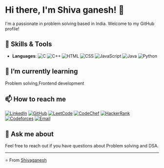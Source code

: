 # Hi there, I'm Shiva ganesh! 👋

I'm a passionate in problem solving based in India. Welcome to my GitHub profile!

## 🔧 Skills & Tools

- **Languages**: 
  ![C](https://img.shields.io/badge/-C-blue?style=flat-square&logo=c&logoColor=white)
  ![C++](https://img.shields.io/badge/-C++-blue?style=flat-square&logo=c%2B%2B&logoColor=white)
  ![HTML](https://img.shields.io/badge/-HTML-orange?style=flat-square&logo=html5&logoColor=white)
  ![CSS](https://img.shields.io/badge/-CSS-blueviolet?style=flat-square&logo=css3&logoColor=white)
  ![JavaScript](https://img.shields.io/badge/-JavaScript-yellow?style=flat-square&logo=javascript&logoColor=white)
  ![Java](https://img.shields.io/badge/-Java-red?style=flat-square&logo=java&logoColor=white)
  ![Python](https://img.shields.io/badge/-Python-blue?style=flat-square&logo=python&logoColor=white)
  
  

  

## 🌱 I’m currently learning

Problem solving,Frontend development

## 📫 How to reach me

[![LinkedIn](https://img.shields.io/badge/-LinkedIn-blue?style=flat-square&logo=linkedin&logoColor=white)](https://www.linkedin.com/in/shiva-ganesh-odem-b8628126b/)
[![GitHub](https://img.shields.io/badge/-GitHub-black?style=flat-square&logo=github&logoColor=white)](https://github.com/Shivaganeshodem)
[![LeetCode](https://img.shields.io/badge/-LeetCode-FFA116?style=flat-square&logo=leetcode&logoColor=white)](https://leetcode.com/u/shiva_ganesh/)
[![CodeChef](https://img.shields.io/badge/-CodeChef-5B4638?style=flat-square&logo=codechef&logoColor=white)](https://www.codechef.com/users/shivaganesh_25)
[![HackerRank](https://img.shields.io/badge/-HackerRank-2EC866?style=flat-square&logo=hackerrank&logoColor=white)](https://www.hackerrank.com/profile/21311a0544)
[![Codeforces](https://img.shields.io/badge/-Codeforces-1F8ACB?style=flat-square&logo=codeforces&logoColor=white)](https://codeforces.com/profile/shivaganesh_2003)
[![Email](https://img.shields.io/badge/Email-Your%20Email-red?style=flat-square&logo=gmail)](mailto:21311a0544@sreenidhi.edu.in)

## 💬 Ask me about

Feel free to reach out if you have questions about Problem solving and DSA.


---
⭐️ From [Shivaganesh](https://github.com/Shivaganeshodem)
